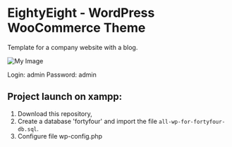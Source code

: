 # EightyEight - WordPress WooCommerce Theme

Template for a company website with a blog.

![My Image](https://github.com/Angir777/eightyeight/blob/main/assets/images/screen.jpg)

Login: admin
Password: admin

## Project launch on xampp:
1. Download this repository,
2. Create a database 'fortyfour' and import the file `all-wp-for-fortyfour-db.sql`.
3. Configure file wp-config.php

